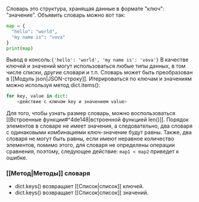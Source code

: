 Словарь это структура, хранящая данные в формате "ключ": "значение". Объявить словарь можно вот так:
```Python
map = {
  "hello": "world",
  "my name is": "vova"
}
print(map)
```
Вывод в консоль:```{'hello': 'world', 'my name is': 'vova'}```
В качестве ключей и значений могут использоваться любые типы данных, в том числе списки, другие словари и т.п. Словарь может быть преобразован в [[Модуль json|JSON-строку]].
Итерироваться по ключам и значениям можно используя метод dict.items():
```Python
for key, value in dict:
	<действие с ключом key и значением value>
```

Для того, чтобы узнать размер словарь, можно воспользоваться [[Встроенные функции#^4de148|встроенной функцией len()]].
Порядок элементов в словаре не имеет значения, а следовательно, два словаря с одинаковыми комбинациями ключ-значение будут равны. Также, два словаря не могут быть равны, если имеют неравное количество элементов, помимо этого, для словаря не определены операции сравнения, поэтому, следующее действие: ```map1 < map2``` приведет к ошибке.

### **[[Метод|Методы]] словаря**
* dict.keys() возвращает [[Список|список]] ключей.
* dict.keys() возвращает [[Список|список]] значений.
